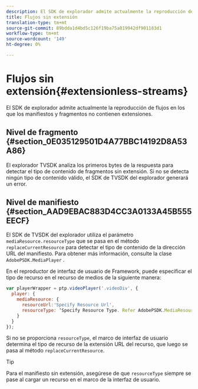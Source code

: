 ```yaml
---
description: El SDK de explorador admite actualmente la reproducción de flujos en los que los manifiestos y fragmentos no contienen extensiones.
title: Flujos sin extensión
translation-type: tm+mt
source-git-commit: 89bdda1d4bd5c126f19ba75a819942df901183d1
workflow-type: tm+mt
source-wordcount: '149'
ht-degree: 0%

---
```



# Flujos sin extensión{#extensionless-streams}

El SDK de explorador admite actualmente la reproducción de flujos en los que los manifiestos y fragmentos no contienen extensiones.

## Nivel de fragmento {#section_0E035129501D4A77BBC14192D8A53A86}

El explorador TVSDK analiza los primeros bytes de la respuesta para detectar el tipo de contenido de fragmentos sin extensión. Si no se detecta ningún tipo de contenido válido, el SDK de TVSDK del explorador generará un error.

## Nivel de manifiesto {#section_AAD9EBAC883D4CC3A0133A45B555EECF}

El SDK de TVSDK del explorador utiliza el parámetro `mediaResource.resourceType` que se pasa en el método `replaceCurrentResource` para detectar el tipo de contenido de la dirección URL del manifiesto. Para obtener más información, consulte la clase `AdobePSDK.MediaPlayer` .

En el reproductor de interfaz de usuario de Framework, puede especificar el tipo de recurso en el recurso de medios de la siguiente manera:

```js
var playerWrapper = ptp.videoPlayer('.videoDiv', { 
  player: { 
    mediaResource: { 
      resourceUrl:'Specify Resource Url', 
      resourceType: ‘Specify Resource Type. Refer AdobePSDK.MediaResourceType' 
    } 
  } 
}); 
```

Si no se proporciona `resourceType`, el marco de interfaz de usuario determina el tipo de recurso de la extensión URL del recurso, que luego se pasa al método `replaceCurrentResource`.

>[!TIP]
>
>Para el manifiesto sin extensión, asegúrese de que `resourceType` siempre se pase al cargar un recurso en el marco de la interfaz de usuario.

